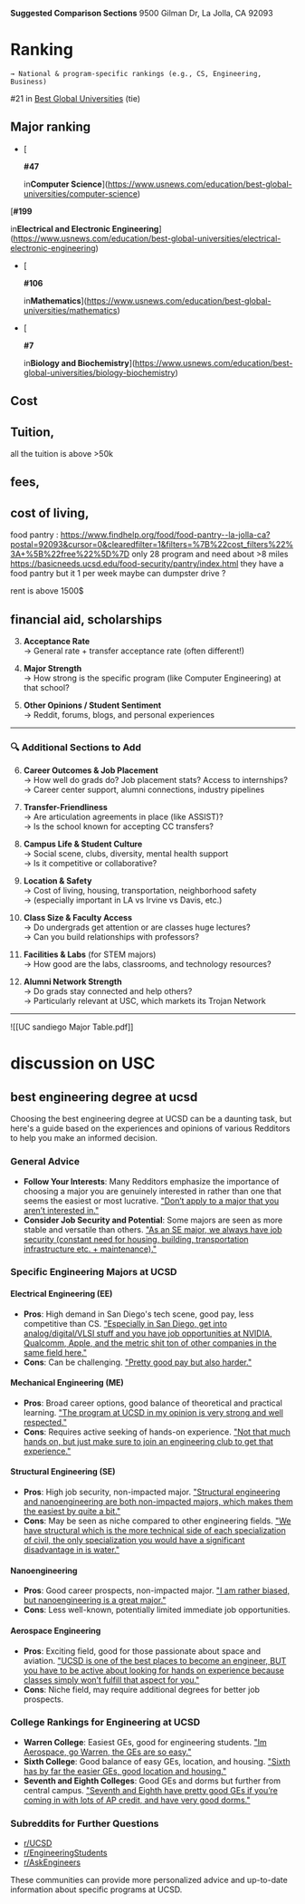  **Suggested Comparison Sections**
9500 Gilman Dr, La Jolla, CA 92093
# **Ranking**  
    → National & program-specific rankings (e.g., CS, Engineering, Business)
#21 in [Best Global Universities](https://www.usnews.com/education/best-global-universities/rankings) (tie) 
## Major ranking 
- [
    
    **#47**
    
    in**Computer Science**](https://www.usnews.com/education/best-global-universities/computer-science) 


[**#199**

in**Electrical and Electronic Engineering**](https://www.usnews.com/education/best-global-universities/electrical-electronic-engineering)  

- [
    
    **#106**
    
    in**Mathematics**](https://www.usnews.com/education/best-global-universities/mathematics) 


- [
    
    **#7**
    
    in**Biology and Biochemistry**](https://www.usnews.com/education/best-global-universities/biology-biochemistry)

## **Cost**  
## Tuition,   
all the tuition  is above >50k
## fees,



## cost of living, 

food pantry : https://www.findhelp.org/food/food-pantry--la-jolla-ca?postal=92093&cursor=0&clearedfilter=1&filters=%7B%22cost_filters%22%3A+%5B%22free%22%5D%7D  only 28 program and need about >8 miles 
https://basicneeds.ucsd.edu/food-security/pantry/index.html they have a food pantry but it 1 per week 
maybe can dumpster drive ? 


rent  is above 1500$ 

## financial aid,  scholarships 




3. **Acceptance Rate**  
    → General rate + transfer acceptance rate (often different!)
    
4. **Major Strength**  
    → How strong is the specific program (like Computer Engineering) at that school?
    
5. **Other Opinions / Student Sentiment**  
    → Reddit, forums, blogs, and personal experiences
    

---

### 🔍 **Additional Sections to Add**

6. **Career Outcomes & Job Placement**  
    → How well do grads do? Job placement stats? Access to internships?  
    → Career center support, alumni connections, industry pipelines
    
7. **Transfer-Friendliness**  
    → Are articulation agreements in place (like ASSIST)?  
    → Is the school known for accepting CC transfers?
    
8. **Campus Life & Student Culture**  
    → Social scene, clubs, diversity, mental health support  
    → Is it competitive or collaborative?
    
9. **Location & Safety**  
    → Cost of living, housing, transportation, neighborhood safety  
    → (especially important in LA vs Irvine vs Davis, etc.)
10. **Class Size & Faculty Access**  
    → Do undergrads get attention or are classes huge lectures?  
    → Can you build relationships with professors?
11. **Facilities & Labs** (for STEM majors)  
    → How good are the labs, classrooms, and technology resources?
12. **Alumni Network Strength**  
    → Do grads stay connected and help others?  
    → Particularly relevant at USC, which markets its Trojan Network 




---
![[UC sandiego Major Table.pdf]]




# discussion on USC 
## best engineering degree at ucsd

Choosing the best engineering degree at UCSD can be a daunting task, but here's a guide based on the experiences and opinions of various Redditors to help you make an informed decision.

### General Advice

- **Follow Your Interests**: Many Redditors emphasize the importance of choosing a major you are genuinely interested in rather than one that seems the easiest or most lucrative. ["Don’t apply to a major that you aren’t interested in."](https://www.reddit.com/r/UCSD/comments/12rf37o/comment/jgvdt9a/)
- **Consider Job Security and Potential**: Some majors are seen as more stable and versatile than others. ["As an SE major, we always have job security (constant need for housing, building, transportation infrastructure etc. + maintenance)."](https://www.reddit.com/r/UCSD/comments/1gn4s53/comment/lw7w9rs/)

### Specific Engineering Majors at UCSD

#### Electrical Engineering (EE)

- **Pros**: High demand in San Diego's tech scene, good pay, less competitive than CS. ["Especially in San Diego, get into analog/digital/VLSI stuff and you have job opportunities at NVIDIA, Qualcomm, Apple, and the metric shit ton of other companies in the same field here."](https://www.reddit.com/r/UCSD/comments/1gn4s53/comment/lw7ugn1/)
- **Cons**: Can be challenging. ["Pretty good pay but also harder."](https://www.reddit.com/r/UCSD/comments/1gn4s53/comment/lw7ugn1/)

#### Mechanical Engineering (ME)

- **Pros**: Broad career options, good balance of theoretical and practical learning. ["The program at UCSD in my opinion is very strong and well respected."](https://www.reddit.com/r/UCSD/comments/1ccnbvy/comment/l1lru2c/)
- **Cons**: Requires active seeking of hands-on experience. ["Not that much hands on, but just make sure to join an engineering club to get that experience."](https://www.reddit.com/r/UCSD/comments/1ccnbvy/comment/l17r3bw/)

#### Structural Engineering (SE)

- **Pros**: High job security, non-impacted major. ["Structural engineering and nanoengineering are both non-impacted majors, which makes them the easiest by quite a bit."](https://www.reddit.com/r/UCSD/comments/12rf37o/comment/ldqpljh/)
- **Cons**: May be seen as niche compared to other engineering fields. ["We have structural which is the more technical side of each specialization of civil, the only specialization you would have a significant disadvantage in is water."](https://www.reddit.com/r/UCSD/comments/16oryp2/comment/k1mpvjr/)

#### Nanoengineering

- **Pros**: Good career prospects, non-impacted major. ["I am rather biased, but nanoengineering is a great major."](https://www.reddit.com/r/UCSD/comments/1gn4s53/comment/lwac2nt/)
- **Cons**: Less well-known, potentially limited immediate job opportunities.

#### Aerospace Engineering

- **Pros**: Exciting field, good for those passionate about space and aviation. ["UCSD is one of the best places to become an engineer, BUT you have to be active about looking for hands on experience because classes simply won’t fulfill that aspect for you."](https://www.reddit.com/r/UCSD/comments/1ccnbvy/comment/l171pcg/)
- **Cons**: Niche field, may require additional degrees for better job prospects.

### College Rankings for Engineering at UCSD

- **Warren College**: Easiest GEs, good for engineering students. ["Im Aerospace, go Warren, the GEs are so easy."](https://www.reddit.com/r/UCSD/comments/y96hb3/comment/it4g9c7/)
- **Sixth College**: Good balance of easy GEs, location, and housing. ["Sixth has by far the easier GEs, good location and housing."](https://www.reddit.com/r/UCSD/comments/17vxice/comment/k9dytsg/)
- **Seventh and Eighth Colleges**: Good GEs and dorms but further from central campus. ["Seventh and Eighth have pretty good GEs if you’re coming in with lots of AP credit, and have very good dorms."](https://www.reddit.com/r/UCSD/comments/17vxice/comment/k9dytsg/)

### Subreddits for Further Questions

- [r/UCSD](https://www.reddit.com/r/UCSD/)
- [r/EngineeringStudents](https://www.reddit.com/r/EngineeringStudents/)
- [r/AskEngineers](https://www.reddit.com/r/AskEngineers/)

These communities can provide more personalized advice and up-to-date information about specific programs at UCSD.

